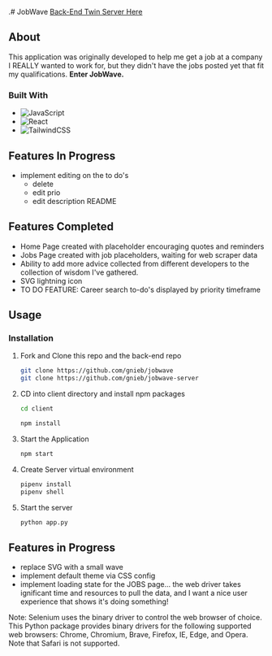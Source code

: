 .# JobWave
[Back-End Twin Server Here](https://github.com/gnieb/jobwave-server)

## About
This application was originally developed to help me get a job at a company I REALLY wanted to work for, but they didn't have the jobs posted yet that fit my qualifications. 
**Enter JobWave.**

### Built With

* ![JavaScript](https://img.shields.io/badge/javascript-%23323330.svg?style=for-the-badge&logo=javascript&logoColor=%23F7DF1E)
* ![React](https://img.shields.io/badge/react-%2320232a.svg?style=for-the-badge&logo=react&logoColor=%2361DAFB)
* ![TailwindCSS](https://img.shields.io/badge/tailwindcss-%2338B2AC.svg?style=for-the-badge&logo=tailwind-css&logoColor=white)



## Features In Progress

- implement editing on the to do's
    - delete
    - edit prio
    - edit description
README


## Features Completed 


- Home Page created with placeholder encouraging quotes and reminders 
- Jobs Page created with job placeholders, waiting for web scraper data
- Ability to add more advice collected from different developers to the collection of wisdom I've gathered.
- SVG lightning icon
- TO DO FEATURE: Career search to-do's displayed by priority timeframe


## Usage

### Installation
1. Fork and Clone this repo and the back-end repo
   ```sh
   git clone https://github.com/gnieb/jobwave
   git clone https://github.com/gnieb/jobwave-server 
   ```

2. CD into client directory and install npm packages
    ```sh
    cd client
    ```
    ```sh
    npm install
    ```
3. Start the Application
    ```sh
    npm start
    ```
4. Create Server virtual environment 
    ```sh
    pipenv install
    pipenv shell
    ```
5. Start the server
    ```sh
    python app.py
    ```

## Features in Progress
- replace SVG with a small wave
- implement default theme via CSS config
- implement loading state for the JOBS page... the web driver takes ignificant time and resources to pull the data, and I want a nice user experience that shows it's doing something! 



Note: Selenium uses the binary driver to control the web browser of choice. This Python package provides binary drivers for the following supported web browsers: Chrome, Chromium, Brave, Firefox, IE, Edge, and Opera. Note that Safari is not supported.